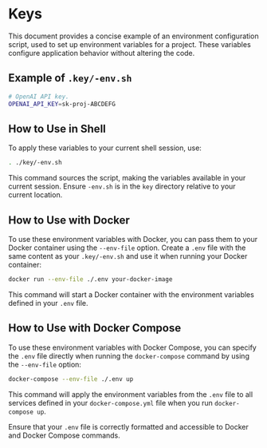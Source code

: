 # Keys

This document provides a concise example of an environment configuration script, used to set up environment variables for a project. These variables configure application behavior without altering the code.

## Example of `.key/-env.sh`

```bash
# OpenAI API key.
OPENAI_API_KEY=sk-proj-ABCDEFG
```

## How to Use in Shell

To apply these variables to your current shell session, use:

```bash
. ./key/-env.sh
```

This command sources the script, making the variables available in your current session. Ensure `-env.sh` is in the `key` directory relative to your current location.

## How to Use with Docker

To use these environment variables with Docker, you can pass them to your Docker container using the `--env-file` option. Create a `.env` file with the same content as your `.key/-env.sh` and use it when running your Docker container:

```bash
docker run --env-file ./.env your-docker-image
```

This command will start a Docker container with the environment variables defined in your `.env` file.

## How to Use with Docker Compose

To use these environment variables with Docker Compose, you can specify the `.env` file directly when running the `docker-compose` command by using the `--env-file` option:

```bash
docker-compose --env-file ./.env up
```

This command will apply the environment variables from the `.env` file to all services defined in your `docker-compose.yml` file when you run `docker-compose up`.

Ensure that your `.env` file is correctly formatted and accessible to Docker and Docker Compose commands.